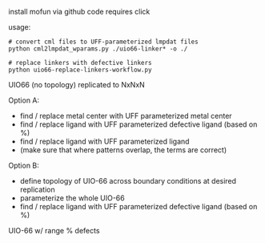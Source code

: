 

install mofun via github code
requires click

usage:
```
# convert cml files to UFF-parameterized lmpdat files
python cml2lmpdat_wparams.py ./uio66-linker* -o ./

# replace linkers with defective linkers
python uio66-replace-linkers-workflow.py

```





UIO66 (no topology) replicated to NxNxN

Option A:
- find / replace metal center with UFF parameterized metal center
- find / replace ligand with UFF parameterized defective ligand (based on %)
- find / replace ligand with UFF parameterized ligand
- (make sure that where patterns overlap, the terms are correct)

Option B:
- define topology of UIO-66 across boundary conditions at desired replication
- parameterize the whole UIO-66
- find / replace ligand with UFF parameterized defective ligand (based on %)







UIO-66 w/ range % defects

